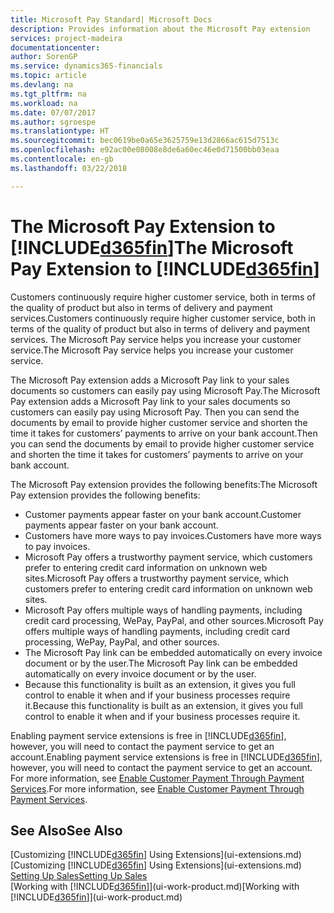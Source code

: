```yaml
---
title: Microsoft Pay Standard| Microsoft Docs
description: Provides information about the Microsoft Pay extension
services: project-madeira
documentationcenter: 
author: SorenGP
ms.service: dynamics365-financials
ms.topic: article
ms.devlang: na
ms.tgt_pltfrm: na
ms.workload: na
ms.date: 07/07/2017
ms.author: sgroespe
ms.translationtype: HT
ms.sourcegitcommit: bec0619be0a65e3625759e13d2866ac615d7513c
ms.openlocfilehash: e92ac00e08008e8de6a60ec46e0d71500bb03eaa
ms.contentlocale: en-gb
ms.lasthandoff: 03/22/2018

---
```

# <a name="the-microsoft-pay-extension-to-included365finincludesd365finlongmdmd"></a><span data-ttu-id="e5e17-103">The Microsoft Pay Extension to [!INCLUDE[d365fin](includes/d365fin_long_md.md)]</span><span class="sxs-lookup"><span data-stu-id="e5e17-103">The Microsoft Pay Extension to [!INCLUDE[d365fin](includes/d365fin_long_md.md)]</span></span>
<span data-ttu-id="e5e17-104">Customers continuously require higher customer service, both in terms of the quality of product but also in terms of delivery and payment services.</span><span class="sxs-lookup"><span data-stu-id="e5e17-104">Customers continuously require higher customer service, both in terms of the quality of product but also in terms of delivery and payment services.</span></span> <span data-ttu-id="e5e17-105">The Microsoft Pay service helps you increase your customer service.</span><span class="sxs-lookup"><span data-stu-id="e5e17-105">The Microsoft Pay service helps you increase your customer service.</span></span>

<span data-ttu-id="e5e17-106">The Microsoft Pay extension adds a Microsoft Pay link to your sales documents so customers can easily pay using Microsoft Pay.</span><span class="sxs-lookup"><span data-stu-id="e5e17-106">The Microsoft Pay extension adds a Microsoft Pay link to your sales documents so customers can easily pay using Microsoft Pay.</span></span> <span data-ttu-id="e5e17-107">Then you can send the documents by email to provide higher customer service and shorten the time it takes for customers’ payments to arrive on your bank account.</span><span class="sxs-lookup"><span data-stu-id="e5e17-107">Then you can send the documents by email to provide higher customer service and shorten the time it takes for customers’ payments to arrive on your bank account.</span></span>

<span data-ttu-id="e5e17-108">The Microsoft Pay extension provides the following benefits:</span><span class="sxs-lookup"><span data-stu-id="e5e17-108">The Microsoft Pay extension provides the following benefits:</span></span>
- <span data-ttu-id="e5e17-109">Customer payments appear faster on your bank account.</span><span class="sxs-lookup"><span data-stu-id="e5e17-109">Customer payments appear faster on your bank account.</span></span>
- <span data-ttu-id="e5e17-110">Customers have more ways to pay invoices.</span><span class="sxs-lookup"><span data-stu-id="e5e17-110">Customers have more ways to pay invoices.</span></span>
- <span data-ttu-id="e5e17-111">Microsoft Pay offers a trustworthy payment service, which customers prefer to entering credit card information on unknown web sites.</span><span class="sxs-lookup"><span data-stu-id="e5e17-111">Microsoft Pay offers a trustworthy payment service, which customers prefer to entering credit card information on unknown web sites.</span></span>
- <span data-ttu-id="e5e17-112">Microsoft Pay offers multiple ways of handling payments, including credit card processing, WePay, PayPal, and other sources.</span><span class="sxs-lookup"><span data-stu-id="e5e17-112">Microsoft Pay offers multiple ways of handling payments, including credit card processing, WePay, PayPal, and other sources.</span></span>
- <span data-ttu-id="e5e17-113">The Microsoft Pay link can be embedded automatically on every invoice document or by the user.</span><span class="sxs-lookup"><span data-stu-id="e5e17-113">The Microsoft Pay link can be embedded automatically on every invoice document or by the user.</span></span>
- <span data-ttu-id="e5e17-114">Because this functionality is built as an extension, it gives you full control to enable it when and if your business processes require it.</span><span class="sxs-lookup"><span data-stu-id="e5e17-114">Because this functionality is built as an extension, it gives you full control to enable it when and if your business processes require it.</span></span>

<span data-ttu-id="e5e17-115">Enabling payment service extensions is free in [!INCLUDE[d365fin](includes/d365fin_md.md)], however, you will need to contact the payment service to get an account.</span><span class="sxs-lookup"><span data-stu-id="e5e17-115">Enabling payment service extensions is free in [!INCLUDE[d365fin](includes/d365fin_md.md)], however, you will need to contact the payment service to get an account.</span></span> <span data-ttu-id="e5e17-116">For more information, see [Enable Customer Payment Through Payment Services](sales-how-enable-payment-service-extensions.md).</span><span class="sxs-lookup"><span data-stu-id="e5e17-116">For more information, see [Enable Customer Payment Through Payment Services](sales-how-enable-payment-service-extensions.md).</span></span>

## <a name="see-also"></a><span data-ttu-id="e5e17-117">See Also</span><span class="sxs-lookup"><span data-stu-id="e5e17-117">See Also</span></span>
<span data-ttu-id="e5e17-118">[Customizing [!INCLUDE[d365fin](includes/d365fin_md.md)] Using Extensions](ui-extensions.md)</span><span class="sxs-lookup"><span data-stu-id="e5e17-118">[Customizing [!INCLUDE[d365fin](includes/d365fin_md.md)] Using Extensions](ui-extensions.md)</span></span>  
[<span data-ttu-id="e5e17-119">Setting Up Sales</span><span class="sxs-lookup"><span data-stu-id="e5e17-119">Setting Up Sales</span></span>](sales-setup-sales.md)  
<span data-ttu-id="e5e17-120">[Working with [!INCLUDE[d365fin](includes/d365fin_md.md)]](ui-work-product.md)</span><span class="sxs-lookup"><span data-stu-id="e5e17-120">[Working with [!INCLUDE[d365fin](includes/d365fin_md.md)]](ui-work-product.md)</span></span>

